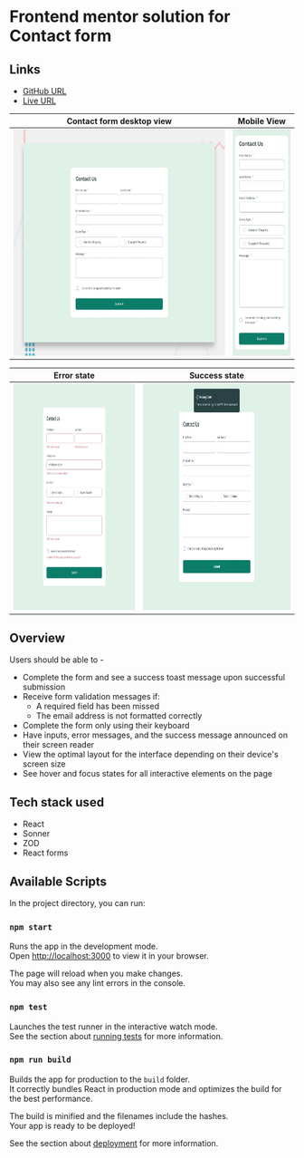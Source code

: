 # Frontend mentor solution for Contact form

## Links
- [GitHub URL](https://github.com/sukanyagurav/contact-form)
- [Live URL ](https://coffeelisting5867.netlify.app/)


| Contact form desktop view                                            |  Mobile View                                                       |
| ----------------------                                               | ----------------------                                             |
| <img src="./src/design/desktop-preview.jpg" width="100%" height="400" />  | <img src="./src/design/mobile-design.jpg" width="100%" height="400" /> |

| Error state                                                          |  Success state                                                       |
| ----------------------                                               | ----------------------                                             |
| <img src="./src/design/error-state.jpg" width="100%" height="400" />  | <img src="./src/design/success-state.jpg" width="100%" height="400" /> |

## Overview 
 
Users should be able to - 
- Complete the form and see a success toast message upon successful submission
- Receive form validation messages if:
  - A required field has been missed
  - The email address is not formatted correctly
- Complete the form only using their keyboard
- Have inputs, error messages, and the success message announced on their screen reader
- View the optimal layout for the interface depending on their device's screen size
- See hover and focus states for all interactive elements on the page


## Tech stack used
- React 
- Sonner
- ZOD
- React forms

## Available Scripts

In the project directory, you can run:

### `npm start`

Runs the app in the development mode.\
Open [http://localhost:3000](http://localhost:3000) to view it in your browser.

The page will reload when you make changes.\
You may also see any lint errors in the console.

### `npm test`

Launches the test runner in the interactive watch mode.\
See the section about [running tests](https://facebook.github.io/create-react-app/docs/running-tests) for more information.

### `npm run build`

Builds the app for production to the `build` folder.\
It correctly bundles React in production mode and optimizes the build for the best performance.

The build is minified and the filenames include the hashes.\
Your app is ready to be deployed!

See the section about [deployment](https://facebook.github.io/create-react-app/docs/deployment) for more information.
